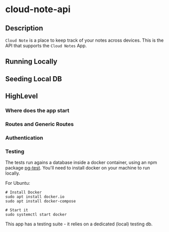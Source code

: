 # cloud-note-api

## Description

`Cloud Note` is a place to keep track of your notes across devices. This is the API that supports the `Cloud Notes` App.

## Running Locally

## Seeding Local DB

## HighLevel

### Where does the app start

### Routes and Generic Routes

### Authentication

### Testing

The tests run agains a database inside a docker container, using an npm package [pg-test](https://www.atdatabases.org/docs/pg-test). You'll need to install docker on your machine to run locally.

For Ubuntu:

```
# Install Docker
sudo apt install docker.io
sudo apt install docker-compose

# Start it
sudo systemctl start docker
```

This app has a testing suite - it relies on a dedicated (local) testing db.
